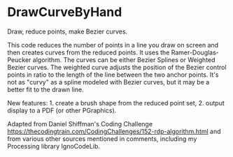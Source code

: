 # DrawCurveByHand
 
Draw, reduce points, make Bezier curves.

This code reduces the number of points in a line you draw on screen and then creates curves from the reduced points. It uses the Ramer-Douglas-Peucker algorithm. The curves can be either Bezier Splines or Weighted Bezier curves. The weighted curve adjusts the position of the Bezier control points in ratio to the length of the line between the two anchor points. It's not as "curvy" as a spline modeled with Bezier curves, but it may be a better fit to the drawn line. 

New features: 1. create a brush shape from the reduced point set, 2. output display to a PDF (or other PGraphics).

Adapted from Daniel Shiffman's Coding Challenge https://thecodingtrain.com/CodingChallenges/152-rdp-algorithm.html and from various other sources mentioned in comments, including my Processing library IgnoCodeLib. 
